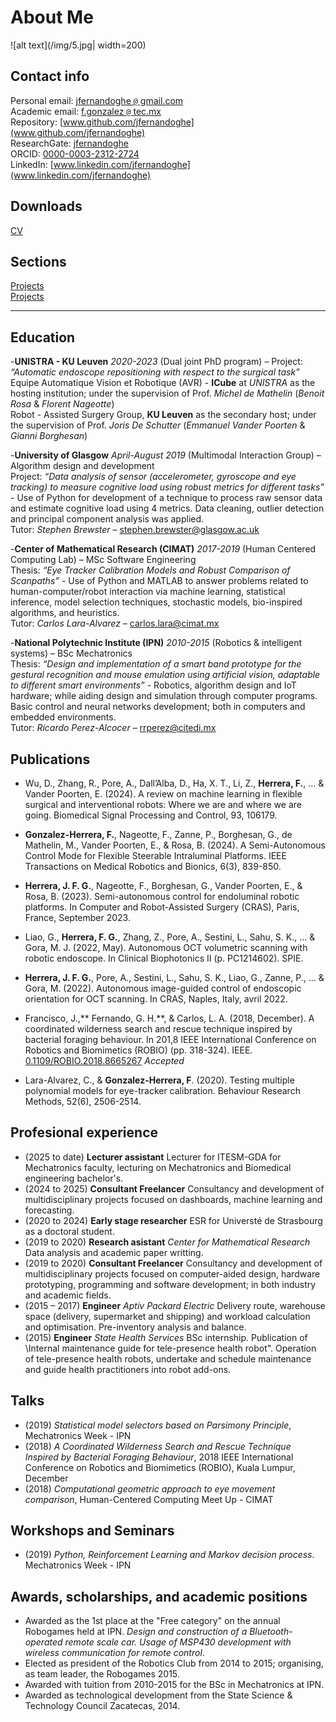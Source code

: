 # About Me

![alt text](/img/5.jpg| width=200)

## Contact info
Personal email: [jfernandoghe <code>@</code> gmail.com](mailto:jfernandoghe@gmail.com)<br/>
Academic email: [f.gonzalez <code>@</code> tec.mx](mailto:f.gonzalez@tec.mx)<br/>
Repository: [www.github.com/jfernandoghe](www.github.com/jfernandoghe)<br/>
ResearchGate: [jfernandoghe](https://www.researchgate.net/profile/Fernando_Gonzalez_Herrera)<br/>
ORCID: [0000-0003-2312-2724](https://orcid.org/0000-0003-2312-2724)<br/>
LinkedIn: [www.linkedin.com/jfernandoghe](www.linkedin.com/jfernandoghe)<br/>

## Downloads
[CV](https://drive.google.com/file/d/1RasnNa9TeisQ60a0sZcdTNjQCIsrbTNU/view?usp=drive_link)<br/>

## Sections
[Projects](./projects.md) <br/>
[Projects](./projects.md) <br/>

---

## Education

-**UNISTRA - KU Leuven** _2020-2023_ (Dual joint PhD program) – 
Project: _“Automatic endoscope repositioning with respect to the surgical task”_ <br/>
Equipe Automatique Vision et Robotique (AVR) - **ICube** at _UNISTRA_ as the hosting institution; under the supervision of Prof. _Michel de Mathelin_ (_Benoit Rosa_ & _Florent Nageotte_)<br/>
Robot - Assisted Surgery Group, **KU Leuven** as the secondary host; under the supervision of Prof. _Joris De Schutter_ (_Emmanuel Vander Poorten_ & _Gianni Borghesan_)

-**University of Glasgow** _April-August 2019_ (Multimodal Interaction Group) – Algorithm design and development<br/>
Project: _“Data analysis of sensor (accelerometer, gyroscope and eye tracking) to measure cognitive load using robust metrics for different tasks”_ - Use of Python for development of a technique to process raw sensor data and estimate cognitive load using 4 metrics.  Data cleaning, outlier detection and principal component analysis was applied.<br/>
Tutor: _Stephen Brewster_ – [stephen.brewster@glasgow.ac.uk](mailto:stephen.brewster@glasgow.ac.uk)

-**Center of Mathematical Research (CIMAT)** _2017-2019_ (Human Centered Computing Lab) – MSc Software Engineering<br/>
Thesis: _“Eye Tracker Calibration Models and Robust Comparison of Scanpaths”_ - Use of Python and MATLAB to answer problems related to human-computer/robot interaction via machine learning, statistical inference, model selection techniques, stochastic models, bio-inspired algorithms, and heuristics.<br/>
Tutor: _Carlos Lara-Alvarez_ – [carlos.lara@cimat.mx](mailto:carlos.lara@cimat.mx)

-**National Polytechnic Institute (IPN)** _2010-2015_ (Robotics & intelligent systems) – BSc Mechatronics<br/>
Thesis: _“Design and implementation of a smart band prototype for the gestural recognition  and  mouse  emulation  using  artificial  vision,  adaptable  to  different  smart  environments”_ - Robotics,  algorithm  design  and  IoT  hardware;  while  aiding  design  and  simulation through computer programs.  Basic control and neural networks development; both in computers and embedded environments.<br/>
Tutor: _Ricardo Perez-Alcocer_ – [rrperez@citedi.mx](mailto:rrperez@citedi.mx)

## Publications

- Wu, D., Zhang, R., Pore, A., Dall’Alba, D., Ha, X. T., Li, Z., **Herrera, F.**, ... & Vander Poorten, E. (2024). A review on machine learning in flexible surgical and interventional robots: Where we are and where we are going. Biomedical Signal Processing and Control, 93, 106179.

- **Gonzalez-Herrera, F.**, Nageotte, F., Zanne, P., Borghesan, G., de Mathelin, M., Vander Poorten, E., & Rosa, B. (2024). A Semi-Autonomous Control Mode for Flexible Steerable Intraluminal Platforms. IEEE Transactions on Medical Robotics and Bionics, 6(3), 839-850.

- **Herrera, J. F. G.**, Nageotte, F., Borghesan, G., Vander Poorten, E., & Rosa, B. (2023). Semi-autonomous control for endoluminal robotic platforms. In Computer and Robot-Assisted Surgery (CRAS), Paris, France, September 2023.

- Liao, G., **Herrera, F. G.**, Zhang, Z., Pore, A., Sestini, L., Sahu, S. K., ... & Gora, M. J. (2022, May). Autonomous OCT volumetric scanning with robotic endoscope. In Clinical Biophotonics II (p. PC1214602). SPIE.

- **Herrera, J. F. G.**, Pore, A., Sestini, L., Sahu, S. K., Liao, G., Zanne, P., ... & Gora, M. (2022). Autonomous image-guided control of endoscopic orientation for OCT scanning. In CRAS, Naples, Italy, avril 2022.

- Francisco, J.,** Fernando, G. H.**, & Carlos, L. A. (2018, December). A coordinated wilderness search and rescue technique inspired by bacterial foraging behaviour. In 201,8 IEEE International Conference on Robotics and Biomimetics (ROBIO) (pp. 318-324). IEEE. [0.1109/ROBIO.2018.8665267](https://ieeexplore.ieee.org/document/8665267) _Accepted_
  
- Lara-Alvarez, C., & **Gonzalez-Herrera, F**. (2020). Testing multiple polynomial models for eye-tracker calibration. Behaviour Research Methods, 52(6), 2506-2514.


## Profesional experience

 - (2025 to date) **Lecturer assistant** Lecturer for ITESM-GDA for Mechatronics faculty, lecturing on Mechatronics and Biomedical engineering bachelor's.  <br/>
 - (2024 to 2025) **Consultant Freelancer** Consultancy and development of multidisciplinary projects focused on dashboards, machine learning and forecasting.  <br/>
 - (2020 to 2024) **Early stage researcher** ESR for Universté de Strasbourg as a doctoral student.
 - (2019 to 2020) **Research asistant** _Center for Mathematical Research_ Data analysis and academic paper writting.  <br/>
 - (2019 to 2020) **Consultant Freelancer** Consultancy and development of multidisciplinary projects focused on computer-aided design, hardware prototyping, programming and
software development; in both industry and academic fields.  <br/>
 - (2015 – 2017) **Engineer** _Aptiv Packard Electric_ Delivery route, warehouse space (delivery, supermarket and shipping) and workload calculation and optimisation. Pre-inventory analysis and balance. <br/>
 - (2015) **Engineer** _State Health Services_ BSc internship. Publication of \Internal maintenance guide for tele-presence health robot". Operation of tele-presence health robots, undertake and schedule maintenance
and guide health practitioners into robot add-ons.  <br/>


## Talks

 - (2019) _Statistical model selectors based on Parsimony Principle_, Mechatronics Week - IPN  <br/>
 - (2018) _A Coordinated Wilderness Search and Rescue Technique Inspired by Bacterial Foraging Behaviour_, 2018 IEEE International Conference 
on Robotics and Biomimetics (ROBIO), Kuala Lumpur, December  <br/>
 - (2018) _Computational geometric approach to eye movement comparison_, Human-Centered Computing Meet Up - CIMAT  <br/>

## Workshops and Seminars

 - (2019) _Python, Reinforcement Learning and Markov decision process_. Mechatronics Week - IPN

## Awards, scholarships, and academic positions

 - Awarded as the 1st place at the "Free category" on the annual Robogames held at IPN. _Design and construction of a Bluetooth-operated remote scale car. Usage of MSP430 development with wireless communication for remote control_.  <br/>
 - Elected as president of the Robotics Club from 2014 to 2015; organising, as team leader, the Robogames 2015.   <br/>
 - Awarded with tuition from 2010-2015 for the BSc in Mechatronics at IPN.   <br/>
 - Awarded as technological development from the State Science & Technology Council Zacatecas, 2014.  <br/>
